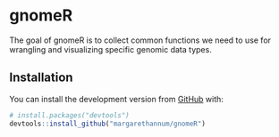 
<!-- README.md is generated from README.Rmd. Please edit that file -->

# gnomeR

<!-- badges: start -->

<!-- badges: end -->

The goal of gnomeR is to collect common functions we need to use for
wrangling and visualizing specific genomic data types.

## Installation

You can install the development version from
[GitHub](https://github.com/) with:

``` r
# install.packages("devtools")
devtools::install_github("margarethannum/gnomeR")
```
